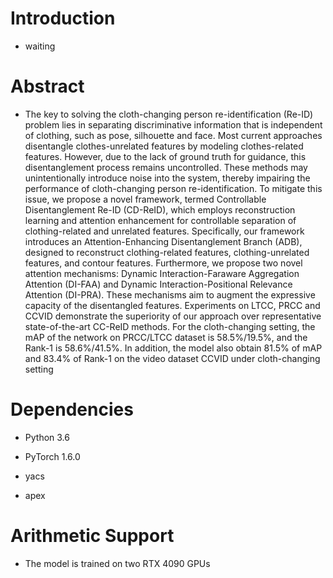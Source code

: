 # Introduction

- waiting

# Abstract

- The key to solving the cloth-changing person re-identification (Re-ID) problem lies in separating discriminative information that is independent of clothing, such as pose, silhouette and face. Most current approaches disentangle clothes-unrelated features by modeling clothes-related features. However, due to the lack of ground truth for guidance, this disentanglement process remains uncontrolled. These methods may unintentionally introduce noise into the system, thereby impairing the performance of cloth-changing person re-identification. To mitigate this issue, we propose a novel framework, termed Controllable Disentanglement Re-ID (CD-ReID), which employs reconstruction learning and attention enhancement for controllable separation of clothing-related and unrelated features. Specifically, our framework introduces an Attention-Enhancing Disentanglement Branch (ADB), designed to reconstruct clothing-related features, clothing-unrelated features, and contour features. Furthermore, we propose two novel attention mechanisms: Dynamic Interaction-Faraware Aggregation Attention (DI-FAA) and Dynamic Interaction-Positional Relevance Attention (DI-PRA). These mechanisms aim to augment the expressive capacity of the disentangled features. Experiments on LTCC, PRCC and CCVID demonstrate the superiority of our approach over representative state-of-the-art CC-ReID methods. For the cloth-changing setting, the mAP of the network on PRCC/LTCC dataset is 58.5%/19.5%, and the Rank-1 is 58.6%/41.5%. In addition, the model also obtain 81.5% of mAP and 83.4% of Rank-1 on the video dataset CCVID under cloth-changing setting


# Dependencies

- Python 3.6

- PyTorch 1.6.0

- yacs

- apex



# Arithmetic Support

- The model is trained on two RTX 4090 GPUs

